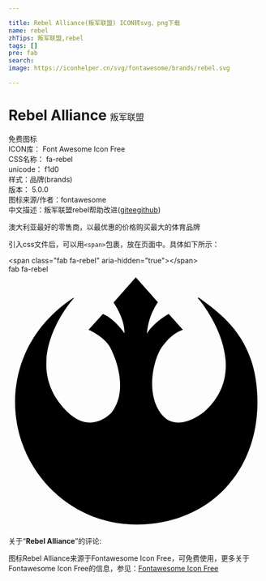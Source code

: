 ```yaml
---

title: Rebel Alliance(叛军联盟) ICON转svg、png下载
name: rebel
zhTips: 叛军联盟,rebel
tags: []
pre: fab
search: 
image: https://iconhelper.cn/svg/fontawesome/brands/rebel.svg

---
```


# Rebel Alliance  <small style="font-size: 60%;font-weight: 100">叛军联盟</small>


<div class="detail-page">
<p>
<span><span class="badge-success badge">免费图标</span> </span>
<br/>
<span>
ICON库：
<span class="badge-secondary badge">Font Awesome Icon Free</span> 
</span>
<br/>
<span>
CSS名称：
<span class="badge-secondary badge">fa-rebel</span> 
</span>
<br/>
<span>
unicode：
<span class="badge-secondary badge">f1d0</span> 
<copy-btn content='f1d0' btn-title=""></copy-btn>
<copy-btn :content='String.fromCodePoint(parseInt("f1d0", 16))' btn-title="复制U"></copy-btn>
</span><br/><span>样式：<span class="badge-light badge">品牌(brands)</span></span>
<br/>
<span>
版本：
<span class="badge-secondary badge">5.0.0</span> 
</span>
<br/>
<span>图标来源/作者：<span class="badge-light badge">fontawesome</span></span> 
<br/>
<span class="zh-detail">中文描述：<span class="badge-primary badge">叛军联盟</span><span class="badge-primary badge">rebel</span><span class="help-link"><span>帮助改进</span>(<a href="https://gitee.com/liuwave/icon-helper/edit/master/json/fontawesome/brands/rebel.json" target="_blank" rel="noopener noreferrer">gitee</a><a href="https://github.com/liuwave/icon-helper/edit/master/json/fontawesome/brands/rebel.json" target="_blank" rel="noopener noreferrer">github</a></span>)</span><br/>
</p>
</div><div class="description description alert alert-light">澳大利亚最好的零售商，以最优惠的价格购买最大的体育品牌</div>
<div class="alert alert-dark">
  <i class="fab fa-rebel fa-xs"></i>
  <i class="fab fa-rebel fa-sm"></i>
  <i class="fab fa-rebel fa-lg"></i>
  <i class="fab fa-rebel fa-2x"></i>
  <i class="fab fa-rebel fa-3x"></i>
  <i class="fab fa-rebel fa-5x"></i>
  <i class="fab fa-rebel fa-7x"></i>
</div>
<div>
  <p>引入css文件后，可以用<code>&lt;span&gt;</code>包裹，放在页面中。具体如下所示：    
  </p>
  <div class="alert alert-primary" style="font-size: 14px">
    &lt;span class="fab fa-rebel" aria-hidden="true"&gt;&lt;/span&gt;
    <copy-btn content='<span class="fab fa-rebel" aria-hidden="true"></span>'></copy-btn>
  </div>
  <div class="alert alert-secondary">
    <i class="fab fa-rebel"
    style="font-size: 24px"
    aria-hidden="true"></i> fab fa-rebel
    <copy-btn content="fab fa-rebel" btn-title="复制图标名称"></copy-btn>
  </div>
</div>
<div id="svg" class="svg-wrap">
<svg xmlns="http://www.w3.org/2000/svg" viewBox="0 0 512 512"><path d="M256.5 504C117.2 504 9 387.8 13.2 249.9 16 170.7 56.4 97.7 129.7 49.5c.3 0 1.9-.6 1.1.8-5.8 5.5-111.3 129.8-14.1 226.4 49.8 49.5 90 2.5 90 2.5 38.5-50.1-.6-125.9-.6-125.9-10-24.9-45.7-40.1-45.7-40.1l28.8-31.8c24.4 10.5 43.2 38.7 43.2 38.7.8-29.6-21.9-61.4-21.9-61.4L255.1 8l44.3 50.1c-20.5 28.8-21.9 62.6-21.9 62.6 13.8-23 43.5-39.3 43.5-39.3l28.5 31.8c-27.4 8.9-45.4 39.9-45.4 39.9-15.8 28.5-27.1 89.4.6 127.3 32.4 44.6 87.7-2.8 87.7-2.8 102.7-91.9-10.5-225-10.5-225-6.1-5.5.8-2.8.8-2.8 50.1 36.5 114.6 84.4 116.2 204.8C500.9 400.2 399 504 256.5 504z"/></svg>
</div>
<detail full-name='fa-rebel'></detail>
<div class="icon-detail__container">
<p>关于“<b>Rebel Alliance</b>”的评论:</p>
</div>
<Vssue title="关于“Rebel Alliance”的评论" />    
<div><p>图标Rebel Alliance来源于Fontawesome Icon Free，可免费使用，更多关于  Fontawesome Icon Free的信息，参见：<a target="_blank" href="https://iconhelper.cn/fontawesome.html">Fontawesome Icon Free</a>
</p></div>
